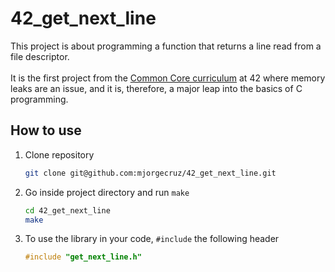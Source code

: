 # 42_get_next_line

This project is about programming a function that returns a line read from a file descriptor.</br></br>
It is the first project from the [Common Core curriculum](https://42.fr/en/the-program/software-engineer-degree/) at 42 where memory leaks are an issue, and it is, therefore, a major leap into the basics of C programming.

## How to use

1. Clone repository
    ```bash
    git clone git@github.com:mjorgecruz/42_get_next_line.git
    ```

2. Go inside project directory and run `make`
    ```bash
    cd 42_get_next_line
    make
    ```
3. To use the library in your code, `#include` the following header
    ```c
    #include "get_next_line.h"
    ```

</br>
